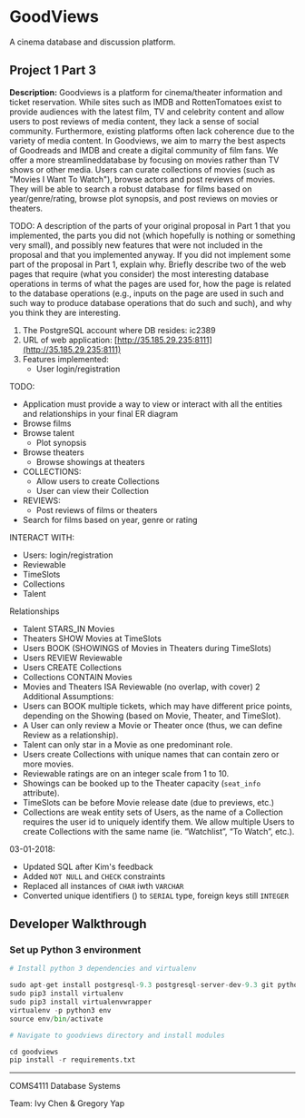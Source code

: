 # GoodViews

A cinema database and discussion platform.

## Project 1 Part 3

**Description:** Goodviews is a platform for cinema/theater information and ticket reservation. While sites such as IMDB and RottenTomatoes exist to provide audiences with the latest film, TV and celebrity content and allow users to post reviews of media content, they lack a sense of social community. Furthermore, existing platforms often lack coherence due to the variety of media content. In Goodviews, we aim to marry the best aspects of Goodreads and IMDB and create a digital community of film fans. We offer a more ​streamlined ​database by focusing on movies rather than TV shows or other media. Users can curate ​collections ​of movies (such as "Movies I Want To Watch"), browse actors and post ​reviews ​of movies. They will be able to search a ​robust database ​ for films based on year/genre/rating, browse
plot synopsis, and post reviews on movies or theaters.

TODO:
A description of the parts of your original proposal in Part 1 that you implemented, the parts you did not (which hopefully is nothing or something very small), and possibly new features that were not included in the proposal and that you implemented anyway. If you did not implement some part of the proposal in Part 1, explain why.
Briefly describe two of the web pages that require (what you consider) the most interesting database operations in terms of what the pages are used for, how the page is related to the database operations (e.g., inputs on the page are used in such and such way to produce database operations that do such and such), and why you think they are interesting.

1. The PostgreSQL account where DB resides: ic2389
2. URL of web application: [http://35.185.29.235:8111](http://35.185.29.235:8111)
3. Features implemented:
    - User login/registration

TODO:
- Application must provide a way to view or interact with all the entities and relationships in your final ER diagram
- Browse films
- Browse talent
    - Plot synopsis
- Browse theaters
    - Browse showings at theaters
- COLLECTIONS:
    - Allow users to create Collections
    - User can view their Collection
- REVIEWS:
    - Post reviews of films or theaters
- Search for films based on year, genre or rating

INTERACT WITH:
- Users: login/registration
- Reviewable
- TimeSlots
- Collections
- Talent

Relationships
- Talent STARS_IN Movies
- Theaters SHOW Movies at TimeSlots
- Users BOOK (SHOWINGS of Movies in Theaters during TimeSlots)
- Users REVIEW Reviewable
- Users CREATE Collections
- Collections CONTAIN Movies
- Movies and Theaters ISA Reviewable (no overlap, with cover)
2
Additional Assumptions:
- Users can BOOK multiple tickets, which may have different price points,
depending on the Showing (based on Movie, Theater, and TimeSlot).
- A User can only review a Movie or Theater once (thus, we can define
Review as a relationship).
- Talent can only star in a Movie as one predominant role.
- Users create Collections with unique names that can contain zero or more
movies.
- Reviewable ratings are on an integer scale from 1 to 10.
- Showings can be booked up to the Theater capacity (`seat_info` attribute).
- TimeSlots can be before Movie release date (due to previews, etc.)
- Collections are weak entity sets of Users, as the name of a Collection
requires the user id to uniquely identify them. We allow multiple Users to
create Collections with the same name (ie. “Watchlist”, “To Watch”, etc.).


03-01-2018:

- Updated SQL after Kim's feedback
- Added `NOT NULL` and `CHECK` constraints
- Replaced all instances of `CHAR` iwth `VARCHAR`
- Converted unique identifiers (<id>) to `SERIAL` type, foreign keys still `INTEGER`



## Developer Walkthrough

### Set up Python 3 environment

```py
# Install python 3 dependencies and virtualenv

sudo apt-get install postgresql-9.3 postgresql-server-dev-9.3 git python3-dev python3-pip
sudo pip3 install virtualenv
sudo pip3 install virtualenvwrapper
virtualenv -p python3 env
source env/bin/activate

# Navigate to goodviews directory and install modules

cd goodviews
pip install -r requirements.txt
```

---

COMS4111 Database Systems

Team: Ivy Chen & Gregory Yap
